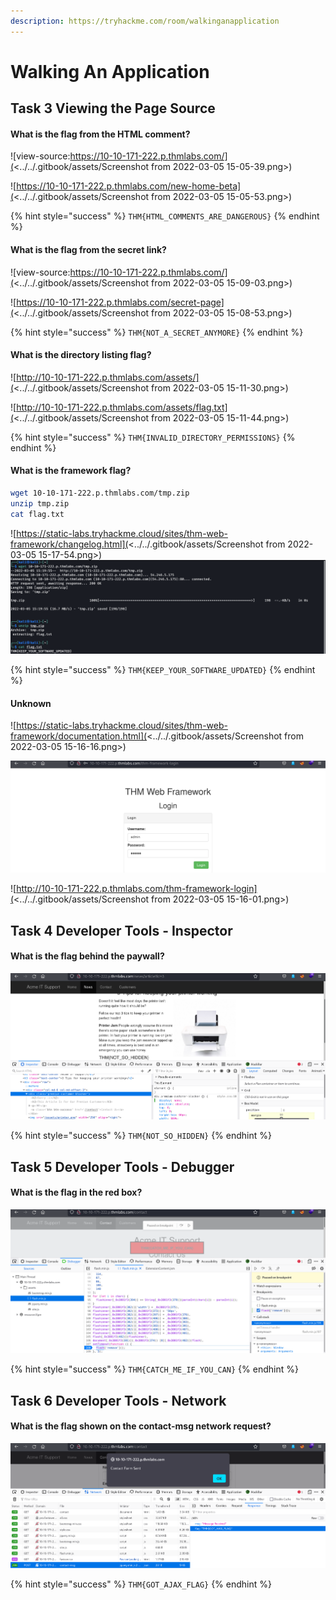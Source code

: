 ```yaml
---
description: https://tryhackme.com/room/walkinganapplication
---
```


# Walking An Application

## Task 3 Viewing the Page Source

#### What is the flag from the HTML comment?

![view-source:https://10-10-171-222.p.thmlabs.com/](<../../.gitbook/assets/Screenshot from 2022-03-05 15-05-39.png>)

![https://10-10-171-222.p.thmlabs.com/new-home-beta](<../../.gitbook/assets/Screenshot from 2022-03-05 15-05-53.png>)

{% hint style="success" %}
`THM{HTML_COMMENTS_ARE_DANGEROUS}`
{% endhint %}

#### What is the flag from the secret link?

![view-source:https://10-10-171-222.p.thmlabs.com/](<../../.gitbook/assets/Screenshot from 2022-03-05 15-09-03.png>)

![https://10-10-171-222.p.thmlabs.com/secret-page](<../../.gitbook/assets/Screenshot from 2022-03-05 15-08-53.png>)

{% hint style="success" %}
`THM{NOT_A_SECRET_ANYMORE}`
{% endhint %}

#### What is the directory listing flag?

![http://10-10-171-222.p.thmlabs.com/assets/](<../../.gitbook/assets/Screenshot from 2022-03-05 15-11-30.png>)

![http://10-10-171-222.p.thmlabs.com/assets/flag.txt](<../../.gitbook/assets/Screenshot from 2022-03-05 15-11-44.png>)

{% hint style="success" %}
`THM{INVALID_DIRECTORY_PERMISSIONS}`
{% endhint %}

#### What is the framework flag?

```bash
wget 10-10-171-222.p.thmlabs.com/tmp.zip
unzip tmp.zip
cat flag.txt
```

![https://static-labs.tryhackme.cloud/sites/thm-web-framework/changelog.html](<../../.gitbook/assets/Screenshot from 2022-03-05 15-17-54.png>) ![](<../../.gitbook/assets/Screenshot from 2022-03-05 15-20-30.png>)

{% hint style="success" %}
`THM{KEEP_YOUR_SOFTWARE_UPDATED}`
{% endhint %}

#### Unknown

![https://static-labs.tryhackme.cloud/sites/thm-web-framework/documentation.html](<../../.gitbook/assets/Screenshot from 2022-03-05 15-16-16.png>)

![](<../../.gitbook/assets/Screenshot from 2022-03-05 15-15-49.png>)

![http://10-10-171-222.p.thmlabs.com/thm-framework-login](<../../.gitbook/assets/Screenshot from 2022-03-05 15-16-01.png>)

## Task 4 Developer Tools - Inspector

#### What is the flag behind the paywall?

![](<../../.gitbook/assets/Screenshot from 2022-03-05 15-30-41.png>)

{% hint style="success" %}
`THM{NOT_SO_HIDDEN}`
{% endhint %}

## Task 5 Developer Tools - Debugger

#### What is the flag in the red box?

![](<../../.gitbook/assets/Screenshot from 2022-03-05 15-37-26.png>)

{% hint style="success" %}
`THM{CATCH_ME_IF_YOU_CAN}`
{% endhint %}

## Task 6 Developer Tools - Network

#### What is the flag shown on the contact-msg network request?

![](<../../.gitbook/assets/Screenshot from 2022-03-05 15-42-32.png>)

{% hint style="success" %}
`THM{GOT_AJAX_FLAG}`
{% endhint %}
